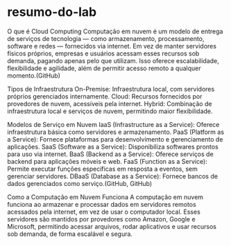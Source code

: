 # resumo-do-lab

O que é Cloud Computing
Computação em nuvem é um modelo de entrega de serviços de tecnologia — como armazenamento, processamento, software e redes — fornecidos via internet. Em vez de manter servidores físicos próprios, empresas e usuários acessam esses recursos sob demanda, pagando apenas pelo que utilizam. Isso oferece escalabilidade, flexibilidade e agilidade, além de permitir acesso remoto a qualquer momento.(GitHub)

Tipos de Infraestrutura
On-Premise: Infraestrutura local, com servidores próprios gerenciados internamente.
Cloud: Recursos fornecidos por provedores de nuvem, acessíveis pela internet.
Hybrid: Combinação de infraestrutura local e serviços de nuvem, permitindo maior flexibilidade.

Modelos de Serviço em Nuvem
IaaS (Infrastructure as a Service): Oferece infraestrutura básica como servidores e armazenamento.
PaaS (Platform as a Service): Fornece plataformas para desenvolvimento e gerenciamento de aplicações.
SaaS (Software as a Service): Disponibiliza softwares prontos para uso via internet.
BaaS (Backend as a Service): Oferece serviços de backend para aplicações móveis e web.
FaaS (Function as a Service): Permite executar funções específicas em resposta a eventos, sem gerenciar servidores.
DBaaS (Database as a Service): Fornece bancos de dados gerenciados como serviço.(GitHub, GitHub)

Como a Computação em Nuvem Funciona
A computação em nuvem funciona ao armazenar e processar dados em servidores remotos acessados pela internet, em vez de usar o computador local. Esses servidores são mantidos por provedores como Amazon, Google e Microsoft, permitindo acessar arquivos, rodar aplicativos e usar recursos sob demanda, de forma escalável e segura.
